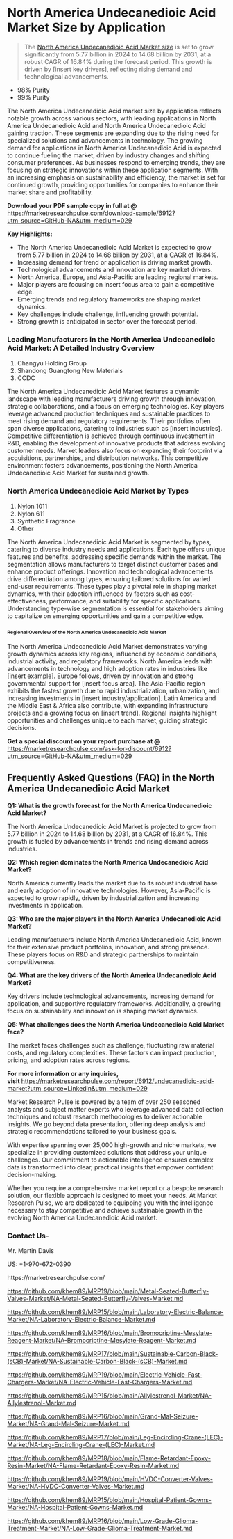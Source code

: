 <h1>North America Undecanedioic Acid Market&nbsp;Size by Application</h1><blockquote><p>The <a href="https://marketresearchpulse.com/download-sample/6912?utm_source=GitHub-NA&amp;utm_medium=029">North America Undecanedioic Acid Market size</a> is set to grow significantly from 5.77 billion in 2024 to 14.68 billion by 2031, at a robust CAGR of 16.84% during the forecast period. This growth is driven by [insert key drivers], reflecting rising demand and technological advancements.</p></blockquote><ul><li>98% Purity<li> 99% Purity</li></ul><p>The North America Undecanedioic Acid market size by application reflects notable growth across various sectors, with leading applications in North America Undecanedioic Acid and North America Undecanedioic Acid gaining traction. These segments are expanding due to the rising need for specialized solutions and advancements in technology. The growing demand for applications in North America Undecanedioic Acid is expected to continue fueling the market, driven by industry changes and shifting consumer preferences. As businesses respond to emerging trends, they are focusing on strategic innovations within these application segments. With an increasing emphasis on sustainability and efficiency, the market is set for continued growth, providing opportunities for companies to enhance their market share and profitability.</p><p><strong>Download your PDF sample copy in full at @ </strong><a href="https://marketresearchpulse.com/download-sample/6912?utm_source=GitHub-NA&amp;utm_medium=029">https://marketresearchpulse.com/download-sample/6912?utm_source=GitHub-NA&amp;utm_medium=029</a></p><p><strong>Key Highlights: </strong></p><ul><li>The North America Undecanedioic Acid Market is expected to grow from 5.77 billion in 2024 to 14.68 billion by 2031, at a CAGR of 16.84%.</li><li>Increasing demand for trend or application is driving market growth.</li><li>Technological advancements and innovation are key market drivers.</li><li>North America, Europe, and Asia-Pacific are leading regional markets.</li><li>Major players are focusing on insert focus area to gain a competitive edge.</li><li>Emerging trends and regulatory frameworks are shaping market dynamics.</li><li>Key challenges include challenge, influencing growth potential.</li><li>Strong growth is anticipated in sector over the forecast period.</li></ul><h3>Leading Manufacturers in the North America Undecanedioic Acid Market: A Detailed Industry Overview</h3><ol><li>Changyu Holding Group</li><li>Shandong Guangtong New Materials</li><li>CCDC</li></ol><div class="flex max-w-full flex-col flex-grow"><div class="min-h-8 text-message flex w-full flex-col items-end gap-2 whitespace-normal break-words [.text-message+&amp;]:mt-5" dir="auto" data-message-author-role="assistant" data-message-id="fd8432e4-4910-450d-b182-61b7bfb0a01f" data-message-model-slug="gpt-4o"><div class="flex w-full flex-col gap-1 empty:hidden first:pt-[3px]"><div class="markdown prose w-full break-words dark:prose-invert light"><p>The North America Undecanedioic Acid Market features a dynamic landscape with leading manufacturers driving growth through innovation, strategic collaborations, and a focus on emerging technologies. Key players leverage advanced production techniques and sustainable practices to meet rising demand and regulatory requirements. Their portfolios often span diverse applications, catering to industries such as [insert industries]. Competitive differentiation is achieved through continuous investment in R&amp;D, enabling the development of innovative products that address evolving customer needs. Market leaders also focus on expanding their footprint via acquisitions, partnerships, and distribution networks. This competitive environment fosters advancements, positioning the North America Undecanedioic Acid Market for sustained growth.</p></div></div></div></div><h3>North America Undecanedioic Acid Market by Types</h3><ol><li>Nylon 1011<li> Nylon 611<li> Synthetic Fragrance<li> Other</li></ol><div class="flex max-w-full flex-col flex-grow"><div class="min-h-8 text-message flex w-full flex-col items-end gap-2 whitespace-normal break-words [.text-message+&amp;]:mt-5" dir="auto" data-message-author-role="assistant" data-message-id="084470be-0bb7-4664-bddf-5156b4f41249" data-message-model-slug="gpt-4o-mini"><div class="flex w-full flex-col gap-1 empty:hidden first:pt-[3px]"><div class="markdown prose w-full break-words dark:prose-invert light"><p>The North America Undecanedioic Acid Market is segmented by types, catering to diverse industry needs and applications. Each type offers unique features and benefits, addressing specific demands within the market. The segmentation allows manufacturers to target distinct customer bases and enhance product offerings. Innovation and technological advancements drive differentiation among types, ensuring tailored solutions for varied end-user requirements. These types play a pivotal role in shaping market dynamics, with their adoption influenced by factors such as cost-effectiveness, performance, and suitability for specific applications. Understanding type-wise segmentation is essential for stakeholders aiming to capitalize on emerging opportunities and gain a competitive edge.</p></div></div></div></div><h3><span style="font-size: 11px;">Regional Overview of the North America Undecanedioic Acid Market</span></h3><div class="flex max-w-full flex-col flex-grow"><div class="min-h-8 text-message flex w-full flex-col items-end gap-2 whitespace-normal break-words [.text-message+&amp;]:mt-5" dir="auto" data-message-author-role="assistant" data-message-id="e9038762-ce64-4e30-91c9-9bd413514231" data-message-model-slug="gpt-4o-mini"><div class="flex w-full flex-col gap-1 empty:hidden first:pt-[3px]"><div class="markdown prose w-full break-words dark:prose-invert light"><p>The North America Undecanedioic Acid Market demonstrates varying growth dynamics across key regions, influenced by economic conditions, industrial activity, and regulatory frameworks. North America leads with advancements in technology and high adoption rates in industries like [insert example]. Europe follows, driven by innovation and strong governmental support for [insert focus area]. The Asia-Pacific region exhibits the fastest growth due to rapid industrialization, urbanization, and increasing investments in [insert industry/application]. Latin America and the Middle East &amp; Africa also contribute, with expanding infrastructure projects and a growing focus on [insert trend]. Regional insights highlight opportunities and challenges unique to each market, guiding strategic decisions.</p></div></div></div></div><p><strong>Get a special discount on your report purchase at @ </strong><a href="https://marketresearchpulse.com/ask-for-discount/6912?utm_source=GitHub-NA&amp;utm_medium=029">https://marketresearchpulse.com/ask-for-discount/6912?utm_source=GitHub-NA&amp;utm_medium=029</a></p><h2>Frequently Asked Questions (FAQ) in the North America Undecanedioic Acid Market</h2><p><strong>Q1: What is the growth forecast for the North America Undecanedioic Acid Market?</strong></p><p>The North America Undecanedioic Acid Market is projected to grow from 5.77 billion in 2024 to 14.68 billion by 2031, at a CAGR of 16.84%. This growth is fueled by advancements in trends and rising demand across industries.</p><p><strong>Q2: Which region dominates the North America Undecanedioic Acid Market?</strong></p><p>North America currently leads the market due to its robust industrial base and early adoption of innovative technologies. However, Asia-Pacific is expected to grow rapidly, driven by industrialization and increasing investments in application.</p><p><strong>Q3: Who are the major players in the North America Undecanedioic Acid Market?</strong></p><p>Leading manufacturers include North America Undecanedioic Acid, known for their extensive product portfolios, innovation, and strong presence. These players focus on R&amp;D and strategic partnerships to maintain competitiveness.</p><p><strong>Q4: What are the key drivers of the North America Undecanedioic Acid Market?</strong></p><p>Key drivers include technological advancements, increasing demand for application, and supportive regulatory frameworks. Additionally, a growing focus on sustainability and innovation is shaping market dynamics.</p><p><strong>Q5: What challenges does the North America Undecanedioic Acid Market face?</strong></p><p>The market faces challenges such as challenge, fluctuating raw material costs, and regulatory complexities. These factors can impact production, pricing, and adoption rates across regions.</p><p><strong>For more information or any inquiries, visit&nbsp;</strong><a href="https://marketresearchpulse.com/report/6912/undecanedioic-acid-market?utm_source=Linkedin&utm_medium=029">https://marketresearchpulse.com/report/6912/undecanedioic-acid-market?utm_source=Linkedin&utm_medium=029</a></p><p>Market Research Pulse is powered by a team of over 250 seasoned analysts and subject matter experts who leverage advanced data collection techniques and robust research methodologies to deliver actionable insights. We go beyond data presentation, offering deep analysis and strategic recommendations tailored to your business goals.</p><p>With expertise spanning over 25,000 high-growth and niche markets, we specialize in providing customized solutions that address your unique challenges. Our commitment to actionable intelligence ensures complex data is transformed into clear, practical insights that empower confident decision-making.</p><p>Whether you require a comprehensive market report or a bespoke research solution, our flexible approach is designed to meet your needs. At Market Research Pulse, we are dedicated to equipping you with the intelligence necessary to stay competitive and achieve sustainable growth in the evolving North America Undecanedioic Acid market.</p><h3><strong>Contact Us-</strong></h3><p>Mr. Martin Davis</p><p>US: +1-970-672-0390</p><p>https://marketresearchpulse.com/</p><p><a href="https://github.com/khem89/MRP19/blob/main/Metal-Seated-Butterfly-Valves-Market/NA-Metal-Seated-Butterfly-Valves-Market.md">https://github.com/khem89/MRP19/blob/main/Metal-Seated-Butterfly-Valves-Market/NA-Metal-Seated-Butterfly-Valves-Market.md</a></p><p><a href="https://github.com/khem89/MRP15/blob/main/Laboratory-Electric-Balance-Market/NA-Laboratory-Electric-Balance-Market.md">https://github.com/khem89/MRP15/blob/main/Laboratory-Electric-Balance-Market/NA-Laboratory-Electric-Balance-Market.md</a></p><p><a href="https://github.com/khem89/MRP16/blob/main/Bromocriptine-Mesylate-Reagent-Market/NA-Bromocriptine-Mesylate-Reagent-Market.md">https://github.com/khem89/MRP16/blob/main/Bromocriptine-Mesylate-Reagent-Market/NA-Bromocriptine-Mesylate-Reagent-Market.md</a></p><p><a href="https://github.com/khem89/MRP17/blob/main/Sustainable-Carbon-Black-(sCB)-Market/NA-Sustainable-Carbon-Black-(sCB)-Market.md">https://github.com/khem89/MRP17/blob/main/Sustainable-Carbon-Black-(sCB)-Market/NA-Sustainable-Carbon-Black-(sCB)-Market.md</a></p><p><a href="https://github.com/khem89/MRP19/blob/main/Electric-Vehicle-Fast-Chargers-Market/NA-Electric-Vehicle-Fast-Chargers-Market.md">https://github.com/khem89/MRP19/blob/main/Electric-Vehicle-Fast-Chargers-Market/NA-Electric-Vehicle-Fast-Chargers-Market.md</a></p><p><a href="https://github.com/khem89/MRP15/blob/main/Allylestrenol-Market/NA-Allylestrenol-Market.md">https://github.com/khem89/MRP15/blob/main/Allylestrenol-Market/NA-Allylestrenol-Market.md</a></p><p><a href="https://github.com/khem89/MRP16/blob/main/Grand-Mal-Seizure-Market/NA-Grand-Mal-Seizure-Market.md">https://github.com/khem89/MRP16/blob/main/Grand-Mal-Seizure-Market/NA-Grand-Mal-Seizure-Market.md</a></p><p><a href="https://github.com/khem89/MRP17/blob/main/Leg-Encircling-Crane-(LEC)-Market/NA-Leg-Encircling-Crane-(LEC)-Market.md">https://github.com/khem89/MRP17/blob/main/Leg-Encircling-Crane-(LEC)-Market/NA-Leg-Encircling-Crane-(LEC)-Market.md</a></p><p><a href="https://github.com/khem89/MRP18/blob/main/Flame-Retardant-Epoxy-Resin-Market/NA-Flame-Retardant-Epoxy-Resin-Market.md">https://github.com/khem89/MRP18/blob/main/Flame-Retardant-Epoxy-Resin-Market/NA-Flame-Retardant-Epoxy-Resin-Market.md</a></p><p><a href="https://github.com/khem89/MRP19/blob/main/HVDC-Converter-Valves-Market/NA-HVDC-Converter-Valves-Market.md">https://github.com/khem89/MRP19/blob/main/HVDC-Converter-Valves-Market/NA-HVDC-Converter-Valves-Market.md</a></p><p><a href="https://github.com/khem89/MRP15/blob/main/Hospital-Patient-Gowns-Market/NA-Hospital-Patient-Gowns-Market.md">https://github.com/khem89/MRP15/blob/main/Hospital-Patient-Gowns-Market/NA-Hospital-Patient-Gowns-Market.md</a></p><p><a href="https://github.com/khem89/MRP16/blob/main/Low-Grade-Glioma-Treatment-Market/NA-Low-Grade-Glioma-Treatment-Market.md">https://github.com/khem89/MRP16/blob/main/Low-Grade-Glioma-Treatment-Market/NA-Low-Grade-Glioma-Treatment-Market.md</a></p>

